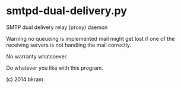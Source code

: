 smtpd-dual-delivery.py
=====
SMTP dual delivery relay (proxy) daemon

Warning no queueing is implemented mail might get lost if one of the receiving servers is not handling the mail correctly.

No warranty whatsoever.

Do whatever you like with this program.

(c) 2014 bkram

